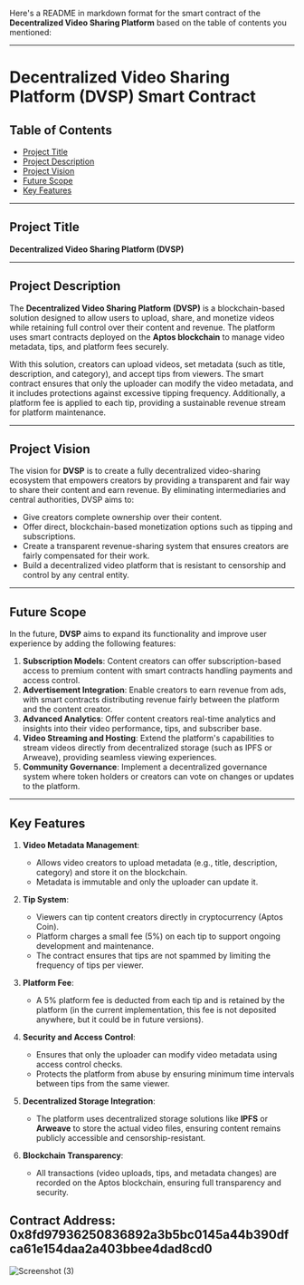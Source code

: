 Here's a README in markdown format for the smart contract of the **Decentralized Video Sharing Platform** based on the table of contents you mentioned:

---

# Decentralized Video Sharing Platform (DVSP) Smart Contract

## Table of Contents

- [Project Title](#project-title)
- [Project Description](#project-description)
- [Project Vision](#project-vision)
- [Future Scope](#future-scope)
- [Key Features](#key-features)

---

## Project Title

**Decentralized Video Sharing Platform (DVSP)**

---

## Project Description

The **Decentralized Video Sharing Platform (DVSP)** is a blockchain-based solution designed to allow users to upload, share, and monetize videos while retaining full control over their content and revenue. The platform uses smart contracts deployed on the **Aptos blockchain** to manage video metadata, tips, and platform fees securely.

With this solution, creators can upload videos, set metadata (such as title, description, and category), and accept tips from viewers. The smart contract ensures that only the uploader can modify the video metadata, and it includes protections against excessive tipping frequency. Additionally, a platform fee is applied to each tip, providing a sustainable revenue stream for platform maintenance.

---

## Project Vision

The vision for **DVSP** is to create a fully decentralized video-sharing ecosystem that empowers creators by providing a transparent and fair way to share their content and earn revenue. By eliminating intermediaries and central authorities, DVSP aims to:

- Give creators complete ownership over their content.
- Offer direct, blockchain-based monetization options such as tipping and subscriptions.
- Create a transparent revenue-sharing system that ensures creators are fairly compensated for their work.
- Build a decentralized video platform that is resistant to censorship and control by any central entity.

---

## Future Scope

In the future, **DVSP** aims to expand its functionality and improve user experience by adding the following features:

1. **Subscription Models**: Content creators can offer subscription-based access to premium content with smart contracts handling payments and access control.
2. **Advertisement Integration**: Enable creators to earn revenue from ads, with smart contracts distributing revenue fairly between the platform and the content creator.
3. **Advanced Analytics**: Offer content creators real-time analytics and insights into their video performance, tips, and subscriber base.
4. **Video Streaming and Hosting**: Extend the platform's capabilities to stream videos directly from decentralized storage (such as IPFS or Arweave), providing seamless viewing experiences.
5. **Community Governance**: Implement a decentralized governance system where token holders or creators can vote on changes or updates to the platform.

---

## Key Features

1. **Video Metadata Management**:
   - Allows video creators to upload metadata (e.g., title, description, category) and store it on the blockchain.
   - Metadata is immutable and only the uploader can update it.

2. **Tip System**:
   - Viewers can tip content creators directly in cryptocurrency (Aptos Coin).
   - Platform charges a small fee (5%) on each tip to support ongoing development and maintenance.
   - The contract ensures that tips are not spammed by limiting the frequency of tips per viewer.

3. **Platform Fee**:
   - A 5% platform fee is deducted from each tip and is retained by the platform (in the current implementation, this fee is not deposited anywhere, but it could be in future versions).

4. **Security and Access Control**:
   - Ensures that only the uploader can modify video metadata using access control checks.
   - Protects the platform from abuse by ensuring minimum time intervals between tips from the same viewer.

5. **Decentralized Storage Integration**:
   - The platform uses decentralized storage solutions like **IPFS** or **Arweave** to store the actual video files, ensuring content remains publicly accessible and censorship-resistant.

6. **Blockchain Transparency**:
   - All transactions (video uploads, tips, and metadata changes) are recorded on the Aptos blockchain, ensuring full transparency and security.

## Contract Address: 0x8fd97936250836892a3b5bc0145a44b390dfca61e154daa2a403bbee4dad8cd0

![Screenshot (3)](https://github.com/user-attachments/assets/89af9f0d-e93a-4429-b178-1fdae1d3eecd)
